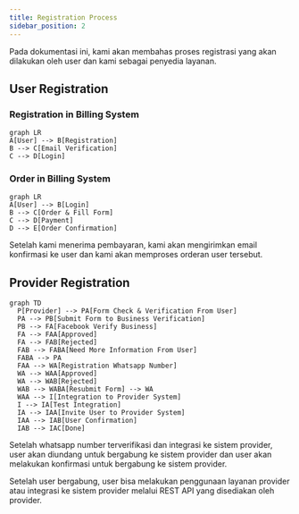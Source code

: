 ```yaml
---
title: Registration Process
sidebar_position: 2
---
```


Pada dokumentasi ini, kami akan membahas proses registrasi yang akan dilakukan oleh user dan kami sebagai penyedia layanan.

## User Registration

### Registration in Billing System

```mermaid
graph LR
A[User] --> B[Registration]
B --> C[Email Verification]
C --> D[Login]
```

### Order in Billing System

```mermaid
graph LR
A[User] --> B[Login]
B --> C[Order & Fill Form]
C --> D[Payment]
D --> E[Order Confirmation]
```

Setelah kami menerima pembayaran, kami akan mengirimkan email konfirmasi ke user dan kami akan memproses orderan user tersebut.

## Provider Registration

```mermaid
graph TD
  P[Provider] --> PA[Form Check & Verification From User]
  PA --> PB[Submit Form to Business Verification]
  PB --> FA[Facebook Verify Business]
  FA --> FAA[Approved]
  FA --> FAB[Rejected]
  FAB --> FABA[Need More Information From User]
  FABA --> PA
  FAA --> WA[Registration Whatsapp Number]
  WA --> WAA[Approved]
  WA --> WAB[Rejected]
  WAB --> WABA[Resubmit Form] --> WA
  WAA --> I[Integration to Provider System]
  I --> IA[Test Integration]
  IA --> IAA[Invite User to Provider System]
  IAA --> IAB[User Confirmation]
  IAB --> IAC[Done]
```

Setelah whatsapp number terverifikasi dan integrasi ke sistem provider, user akan diundang untuk bergabung ke sistem provider dan user akan melakukan konfirmasi untuk bergabung ke sistem provider.

Setelah user bergabung, user bisa melakukan penggunaan layanan provider atau integrasi ke sistem provider melalui REST API yang disediakan oleh provider.
